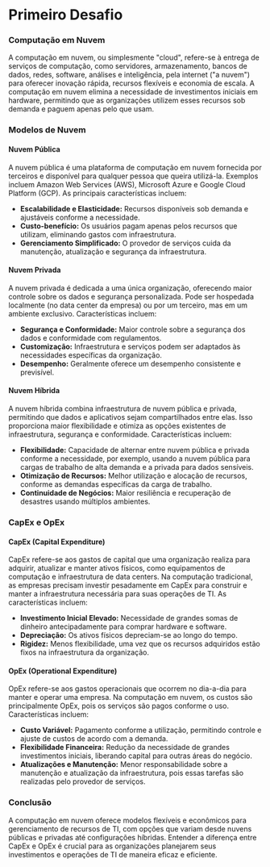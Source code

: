 # Primeiro Desafio

### Computação em Nuvem

A computação em nuvem, ou simplesmente "cloud", refere-se à entrega de serviços de computação, como servidores, armazenamento, bancos de dados, redes, software, análises e inteligência, pela internet ("a nuvem") para oferecer inovação rápida, recursos flexíveis e economia de escala. A computação em nuvem elimina a necessidade de investimentos iniciais em hardware, permitindo que as organizações utilizem esses recursos sob demanda e paguem apenas pelo que usam.

### Modelos de Nuvem

#### Nuvem Pública

A nuvem pública é uma plataforma de computação em nuvem fornecida por terceiros e disponível para qualquer pessoa que queira utilizá-la. Exemplos incluem Amazon Web Services (AWS), Microsoft Azure e Google Cloud Platform (GCP). As principais características incluem:
- **Escalabilidade e Elasticidade:** Recursos disponíveis sob demanda e ajustáveis conforme a necessidade.
- **Custo-benefício:** Os usuários pagam apenas pelos recursos que utilizam, eliminando gastos com infraestrutura.
- **Gerenciamento Simplificado:** O provedor de serviços cuida da manutenção, atualização e segurança da infraestrutura.

#### Nuvem Privada

A nuvem privada é dedicada a uma única organização, oferecendo maior controle sobre os dados e segurança personalizada. Pode ser hospedada localmente (no data center da empresa) ou por um terceiro, mas em um ambiente exclusivo. Características incluem:
- **Segurança e Conformidade:** Maior controle sobre a segurança dos dados e conformidade com regulamentos.
- **Customização:** Infraestrutura e serviços podem ser adaptados às necessidades específicas da organização.
- **Desempenho:** Geralmente oferece um desempenho consistente e previsível.

#### Nuvem Híbrida

A nuvem híbrida combina infraestrutura de nuvem pública e privada, permitindo que dados e aplicativos sejam compartilhados entre elas. Isso proporciona maior flexibilidade e otimiza as opções existentes de infraestrutura, segurança e conformidade. Características incluem:
- **Flexibilidade:** Capacidade de alternar entre nuvem pública e privada conforme a necessidade, por exemplo, usando a nuvem pública para cargas de trabalho de alta demanda e a privada para dados sensíveis.
- **Otimização de Recursos:** Melhor utilização e alocação de recursos, conforme as demandas específicas da carga de trabalho.
- **Continuidade de Negócios:** Maior resiliência e recuperação de desastres usando múltiplos ambientes.

### CapEx e OpEx

#### CapEx (Capital Expenditure)

CapEx refere-se aos gastos de capital que uma organização realiza para adquirir, atualizar e manter ativos físicos, como equipamentos de computação e infraestrutura de data centers. Na computação tradicional, as empresas precisam investir pesadamente em CapEx para construir e manter a infraestrutura necessária para suas operações de TI. As características incluem:
- **Investimento Inicial Elevado:** Necessidade de grandes somas de dinheiro antecipadamente para comprar hardware e software.
- **Depreciação:** Os ativos físicos depreciam-se ao longo do tempo.
- **Rigidez:** Menos flexibilidade, uma vez que os recursos adquiridos estão fixos na infraestrutura da organização.

#### OpEx (Operational Expenditure)

OpEx refere-se aos gastos operacionais que ocorrem no dia-a-dia para manter e operar uma empresa. Na computação em nuvem, os custos são principalmente OpEx, pois os serviços são pagos conforme o uso. Características incluem:
- **Custo Variável:** Pagamento conforme a utilização, permitindo controle e ajuste de custos de acordo com a demanda.
- **Flexibilidade Financeira:** Redução da necessidade de grandes investimentos iniciais, liberando capital para outras áreas do negócio.
- **Atualizações e Manutenção:** Menor responsabilidade sobre a manutenção e atualização da infraestrutura, pois essas tarefas são realizadas pelo provedor de serviços.

### Conclusão

A computação em nuvem oferece modelos flexíveis e econômicos para gerenciamento de recursos de TI, com opções que variam desde nuvens públicas e privadas até configurações híbridas. Entender a diferença entre CapEx e OpEx é crucial para as organizações planejarem seus investimentos e operações de TI de maneira eficaz e eficiente.
